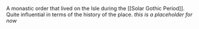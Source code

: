 A monastic order that lived on the Isle during the [[Solar Gothic Period]]. Quite influential in terms of the history of the place. 
*this is a placeholder for now*
